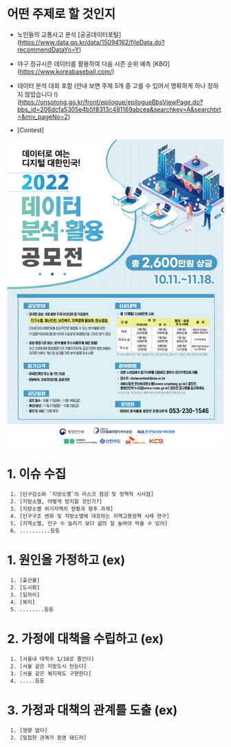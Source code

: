 
# 어떤 주제로 할 것인지

+ 노인들의 교통사고 분석
   [공공데이터포털] (https://www.data.go.kr/data/15094162/fileData.do?recommendDataYn=Y)

+ 야구 정규시즌 데이터를 활용하여 다음 시즌 순위 예측
   [KBO] (https://www.koreabaseball.com/)


+ 데이터 분석 대회 포함 (안내 보면 주제 5개 중 고를 수 있어서 명확하게 하나 정하지 않았습니다 !) (https://onsotong.go.kr/front/epilogue/epilogueBbsViewPage.do?bbs_id=206dcfa5305e4b5f8313c481169abcea&searchkey=A&searchtxt=&miv_pageNo=2)
  
+ [Contest]
 <img src="./malripo/data/img/Contest.jpg">

# 1. 이슈 수집
     1. [인구감소와 `지방소멸`의 리스크 점검 및 정책적 시사점]
     2. [지방소멸, 어떻게 방지할 것인가?]
     3. [지방소멸 위기지역의 현황과 향후 과제]
     4. [인구구조 변화 및 지방소멸에 대응하는 지역고용정책 사례 연구]
     5. [지역소멸, 인구 수 늘리기 보다 삶의 질 높여야 막을 수 있어]
     6. ..........등등
# 1. 원인을 가정하고 (ex)
     1. [출산율]
     2. [도시화]
     3. [일자리]
     4. [복지]
     5. ........등등
# 2. 가정에 대책을 수립하고 (ex)
     1. [서울내 대학수 1/10로 줄인다]
     2. [서울 같은 지방도시 만든다]
     3. [서울 같은 복지제도 구현한다]
     4. .....등등

# 3. 가정과 대책의 관계를 도출 (ex)
     1. [영향 없다]
     2. [밀접한 관계가 증명 돼드라]
 